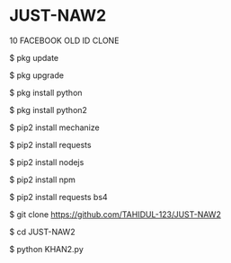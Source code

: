 # JUST-NAW2
10 FACEBOOK OLD ID CLONE 

$ pkg update

$ pkg upgrade

$ pkg install python

$ pkg install python2

$ pip2 install mechanize

$ pip2 install requests

$ pip2 install nodejs

$ pip2 install npm

$ pip2 install requests bs4

$ git clone https://github.com/TAHIDUL-123/JUST-NAW2

$ cd JUST-NAW2

$ python KHAN2.py
